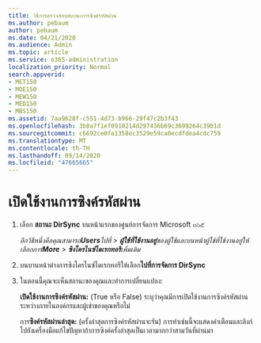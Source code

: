 ```yaml
---
title: วิธีการตรวจสอบสถานะการซิงค์รหัสผ่าน
ms.author: pebaum
author: pebaum
ms.date: 04/21/2020
ms.audience: Admin
ms.topic: article
ms.service: o365-administration
localization_priority: Normal
search.appverid:
- MET150
- MOE150
- MEW150
- MED150
- MBS150
ms.assetid: 7aa9628f-c551-4d73-b966-29f47c2b3f43
ms.openlocfilehash: 3b8a7f1ef0910214d297436b69c3699264c39b1d
ms.sourcegitcommit: c6692ce0fa1358ec3529e59ca0ecdfdea4cdc759
ms.translationtype: MT
ms.contentlocale: th-TH
ms.lasthandoff: 09/14/2020
ms.locfileid: "47665665"
---
```

# <a name="enable-password-sync"></a>เปิดใช้งานการซิงค์รหัสผ่าน

1.  เลือก **สถานะ DirSync** บนหน้าแรกของศูนย์การจัดการ Microsoft ๓๖๕ 
    
     *อีกวิธีหนึ่งคือคุณสามารถ**Users**ไปที่ \> **ผู้ใช้ที่ใช้งานอยู่**ของผู้ใช้และบนหน้าผู้ใช้ที่ใช้งานอยู่ให้เลือกการ**More** \> **ซิงโครไนซ์ไดเรกทอรี**เพิ่มเติม* 
    
2. บนบานหน้าต่างการซิงโครไนซ์ไดเรกทอรีให้เลือก**ไปที่การจัดการ DirSync** 
    
3. ในตอนนี้คุณจะเห็นสถานะของคุณและทำการเปลี่ยนแปลง:
    
    **เปิดใช้งานการซิงค์รหัสผ่าน:** (True หรือ False) ระบุว่าคุณมีการเปิดใช้งานการซิงค์รหัสผ่านระหว่างภายในองค์กรและผู้เช่าของคุณหรือไม่ 
    
    การ**ซิงค์รหัสผ่านล่าสุด:** (ครั้งล่าสุดการซิงค์รหัสผ่านจะรัน) การทำเช่นนี้จะแสดงคำเตือนและลิงก์ไปยังเครื่องมือแก้ไขปัญหาถ้าการซิงค์ครั้งล่าสุดเป็นเวลามากกว่าสามวันที่ผ่านมา 
    

